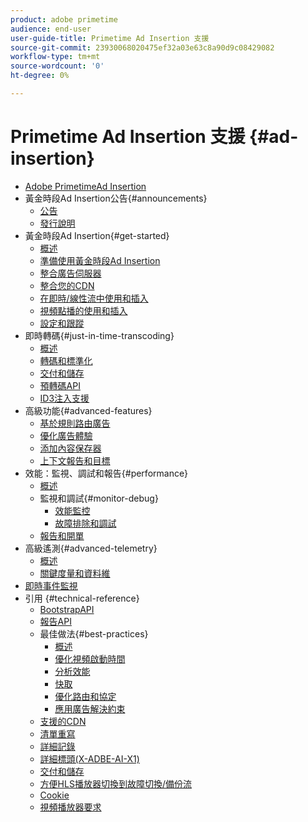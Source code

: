 ```yaml
---
product: adobe primetime
audience: end-user
user-guide-title: Primetime Ad Insertion 支援
source-git-commit: 23930068020475ef32a03e63c8a90d9c08429082
workflow-type: tm+mt
source-wordcount: '0'
ht-degree: 0%

---
```



# Primetime Ad Insertion 支援 {#ad-insertion}

+ [Adobe PrimetimeAd Insertion](home.md)
+ 黃金時段Ad Insertion公告{#announcements}
   + [公告](announcements/overview.md)
   + [發行說明](https://experienceleague.adobe.com/docs/primetime/release-notes/ptai/ptai-21x-release-notes.html)
+ 黃金時段Ad Insertion{#get-started}
   + [概述](getting-started/get-started-overview.md)
   + [準備使用黃金時段Ad Insertion](getting-started/setup-ptai.md)
   + [整合廣告伺服器](getting-started/integrate-ad-server.md)
   + [整合您的CDN](getting-started/integrate-cdn.md)
   + [在即時/線性流中使用和插入](getting-started/ad-insertion-live-linear-stream.md)
   + [視頻點播的使用和插入](getting-started/ad-insertion-vod.md)
   + [設定和跟蹤](getting-started/set-up-ad-tracking.md)
+ 即時轉碼{#just-in-time-transcoding}
   + [概述](just-in-time-transcoding/jit-transcoding-overview.md)
   + [轉碼和標準化](just-in-time-transcoding/transcoding-and-normalization.md)
   + [交付和儲存](https://experienceleague.adobe.com/docs/primetime/ad-insertion/technical-reference/delivery-and-storage.html)
   + [預轉碼API](just-in-time-transcoding/pre-transcoding-api.md)
   + [ID3注入支援](just-in-time-transcoding/id3-injection-support.md)
+ 高級功能{#advanced-features}
   + [基於規則路由廣告](advanced-features/route-ads-based-on-rules.md)
   + [優化廣告體驗](advanced-features/optimize-ad-experiences.md)
   + [添加內容保存器](advanced-features/add-content-bumpers.md)
   + [上下文報告和目標](advanced-features/contextual-reporting-and-targeting.md)
+ 效能：監視、調試和報告{#performance}
   + [概述](performance-monitoring-debugging-reporting/performance-overview.md)
   + 監視和調試{#monitor-debug}
      + [效能監控](performance-monitoring-debugging-reporting/performance-monitoring.md)
      + [故障排除和調試](performance-monitoring-debugging-reporting/troubleshoot-and-debug.md)
   + [報告和開單](performance-monitoring-debugging-reporting/reporting-and-billing.md)
+ 高級遙測{#advanced-telemetry}
   + [概述](advanced-telemetry/advanced-telemetry-overview.md)
   + [關鍵度量和資料維](advanced-telemetry/key-metrics.md)
+ [即時事件監視](live-event-monitoring.md)
+ 引用 {#technical-reference}
   + [BootstrapAPI](technical-reference/bootstrap-api.md)
   + [報告API](technical-reference/report-api.md)
   + 最佳做法{#best-practices}
      + [概述](best-practices/best-practices-overview.md)
      + [優化視頻啟動時間](best-practices/optimize-video-startup-time.md)
      + [分析效能](best-practices/analyze-performance.md)
      + [快取](best-practices/caching.md)
      + [優化路由和協定](best-practices/optimize-routes-protocols.md)
      + [應用廣告解決約束](best-practices/apply-ad-resolution-constraints.md)
   + [支援的CDN](technical-reference/supported-cdns.md)
   + [清單重寫](technical-reference/manifest-rewriting.md)
   + [詳細記錄](performance-monitoring-debugging-reporting/verbose-logging.md)
   + [詳細標頭(X-ADBE-AI-X1)](performance-monitoring-debugging-reporting/debugging-headers.md)
   + [交付和儲存](/help/primetime-ad-insertion/just-in-time-transcoding/delivery-and-storage.md)
   + [方便HLS播放器切換到故障切換/備份流](technical-reference/hls-switching-to-failover.md)
   + [Cookie](technical-reference/cookies.md)
   + [視頻播放器要求](technical-reference/video-player-requirements.md)